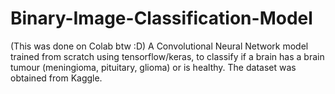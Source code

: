# Binary-Image-Classification-Model
(This was done on Colab btw :D) A Convolutional Neural Network model trained from scratch using tensorflow/keras, to classify if a brain has a brain tumour (meningioma, pituitary, glioma) or is healthy. The dataset was obtained from Kaggle.
